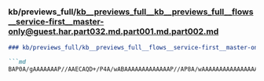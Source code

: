 ### kb/previews_full/kb__previews_full__kb__previews_full__flows__service-first__master-only@guest.har.part032.md.part001.md.part002.md

```md
### kb/previews_full/kb__previews_full__flows__service-first__master-only@guest.har.part032.md.part001.md (part 002)

```md
BAP0A/gAAAAAAAP//AAECAQD+/P4A/wABAAAAAAAAAAAAAP//AP8A/wAAAAAAAAAAAAAAAAAAAQEAAAAAAAH/AAADAgIAA
```

```

```
